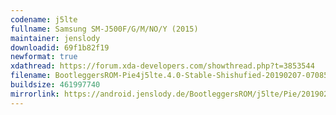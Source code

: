 ```yaml
---
codename: j5lte
fullname: Samsung SM-J500F/G/M/NO/Y (2015)
maintainer: jenslody
downloadid: 69f1b82f19
newformat: true
xdathread: https://forum.xda-developers.com/showthread.php?t=3853544
filename: BootleggersROM-Pie4j5lte.4.0-Stable-Shishufied-20190207-070853.zip
buildsize: 461997740
mirrorlink: https://android.jenslody.de/BootleggersROM/j5lte/Pie/20190207-070853/
---
```


